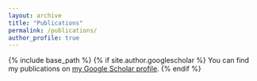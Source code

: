 ```yaml
---
layout: archive
title: "Publications"
permalink: /publications/
author_profile: true
---
```


{% include base_path %}
{% if site.author.googlescholar %}
  You can find my publications on <a href=site.author.googlescholar>my Google Scholar profile</a>.
{% endif %}

<!--{% for post in site.publications reversed %}
  {% include archive-single.html %}
{% endfor %} -->
